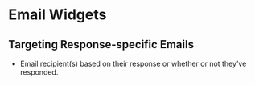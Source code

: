 # Email Widgets

<span id="gv-5widgets-5ewtarget"></span>
## Targeting Response-specific Emails

* Email recipient(s) based on their response or whether or not they’ve responded.
